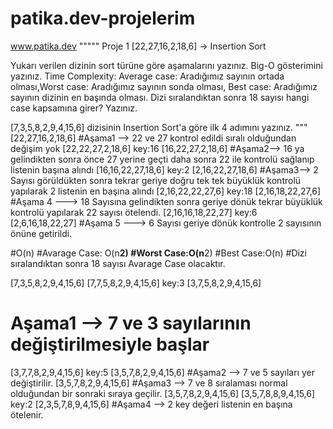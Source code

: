 # patika.dev-projelerim
www.patika.dev
"""""
Proje 1
[22,27,16,2,18,6] -> Insertion Sort

Yukarı verilen dizinin sort türüne göre aşamalarını yazınız.
Big-O gösterimini yazınız.
Time Complexity: Average case: Aradığımız sayının ortada olması,Worst case: Aradığımız sayının sonda olması, Best case: Aradığımız sayının dizinin en başında olması.
Dizi sıralandıktan sonra 18 sayısı hangi case kapsamına girer? Yazınız.


[7,3,5,8,2,9,4,15,6] dizisinin Insertion Sort'a göre ilk 4 adımını yazınız.
"""
[22,27,16,2,18,6]
#Aşama1 --> 22 ve 27 kontrol edildi sıralı olduğundan değişim yok
[22,22,27,2,18,6] key:16
[16,22,27,2,18,6]
#Aşama2--> 16 ya gelindikten sonra önce 27 yerine geçti daha sonra 22 ile kontrolü sağlanıp listenin başına alındı
[16,16,22,27,18,6] key:2
[2,16,22,27,18,6]
#Aşama3--> 2 Sayısı görüldükten sonra tekrar geriye doğru tek tek büyüklük kontrolü yapılarak 2 listenin en başına alındı
[2,16,22,22,27,6] key:18
[2,16,18,22,27,6]
#Aşama 4 ---> 18 Sayısına gelindikten sonra geriye dönük tekrar büyüklük kontrolü yapılarak 22 sayısı ötelendi.
[2,16,16,18,22,27] key:6
[2,6,16,18,22,27]
#Aşama 5 ---> 6 Sayısı geriye dönük kontrolle 2 sayısının önüne getirildi.


#O(n)
#Avarage Case: O(n**2)
#Worst Case:O(n**2)
#Best Case:O(n)
#Dizi sıralandıktan sonra 18 sayısı Avarage Case olacaktır.

[7,3,5,8,2,9,4,15,6]
[7,7,5,8,2,9,4,15,6] key:3
[3,7,5,8,2,9,4,15,6]
# Aşama1 --> 7 ve 3 sayılarının değiştirilmesiyle başlar
[3,7,7,8,2,9,4,15,6] key:5
[3,5,7,8,2,9,4,15,6]
#Aşama2 --> 7 ve 5 sayıları yer değiştirilir.
[3,5,7,8,2,9,4,15,6]
#Aşama3 --> 7 ve 8 sıralaması normal olduğundan bir sonraki sıraya geçilir.
[3,5,7,8,2,9,4,15,6]
[3,5,7,8,8,9,4,15,6] key:2
[2,3,5,7,8,9,4,15,6]
#Aşama4 --> 2 key değeri listenin en başına ötelenir.
